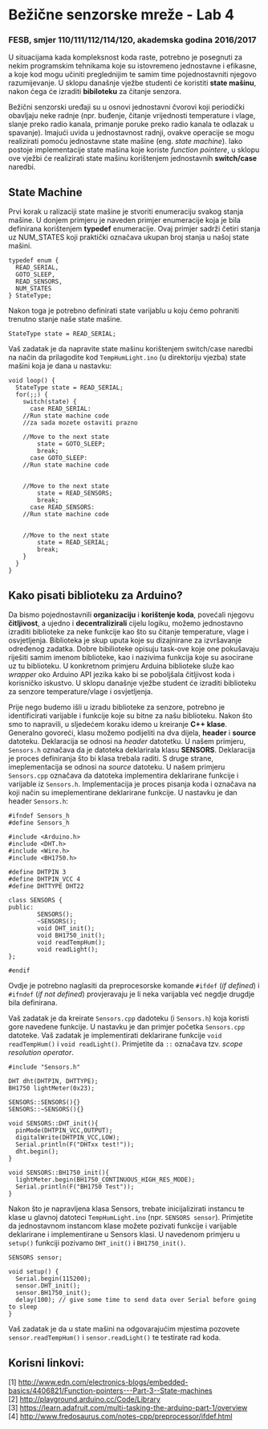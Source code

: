 # Bežične senzorske mreže - Lab 4

### FESB, smjer 110/111/112/114/120, akademska godina 2016/2017

U situacijama kada kompleksnost koda raste, potrebno je posegnuti za nekim programskim tehnikama koje su istovremeno jednostavne i efikasne, a koje kod mogu učiniti preglednijim te samim time pojednostavniti njegovo razumijevanje. U sklopu današnje vježbe studenti će koristiti **state mašinu**, nakon ćega će izraditi **bibiloteku** za čitanje senzora.

Bežični senzorski uređaji su u osnovi jednostavni čvorovi koji periodički obavljaju neke radnje (npr. buđenje, čitanje vrijednosti temperature i vlage, slanje preko radio kanala, primanje poruke preko radio kanala te odlazak u spavanje). Imajući uvida u jednostavnost radnji, ovakve operacije se mogu realizirati pomoću jednostavne state mašine (eng. *state machine*). Iako postoje implementacije state mašina koje koriste *function pointere*, u sklopu ove vježbi će realizirati state mašinu korištenjem jednostavnih **switch/case** naredbi.

## State Machine

Prvi korak u ralizaciji state mašine je stvoriti enumeraciju svakog stanja mašine. U donjem primjeru je naveden primjer enumeracije koja je bila definirana korištenjem **typedef** enumeracije. Ovaj primjer sadrži četiri stanja uz NUM_STATES koji praktički označava ukupan broj stanja u našoj state mašini.

```arduino
typedef enum {
  READ_SERIAL,
  GOTO_SLEEP,
  READ_SENSORS,
  NUM_STATES
} StateType;
```

Nakon toga je potrebno definirati state varijablu u koju ćemo pohraniti trenutno stanje naše state mašine.

```arduino
StateType state = READ_SERIAL;
```

Vaš zadatak je da napravite state mašinu korištenjem switch/case naredbi na način da prilagodite kod ``TempHumLight.ino`` (u direktoriju vjezba) state mašini koja je dana u nastavku: 


```arduino
void loop() {
  StateType state = READ_SERIAL;
  for(;;) {
    switch(state) {
      case READ_SERIAL:
	//Run state machine code
	//za sada mozete ostaviti prazno

	//Move to the next state
        state = GOTO_SLEEP;
        break;
      case GOTO_SLEEP:
	//Run state machine code
	  
	
	//Move to the next state
        state = READ_SENSORS;
        break;
      case READ_SENSORS:
	//Run state machine code


	//Move to the next state
        state = READ_SERIAL;
        break;
    }
  }
}
```

## Kako pisati biblioteku za Arduino?

Da bismo pojednostavnili **organizaciju** i **korištenje koda**, povećali njegovu **čitljivost**, a ujedno i **decentralizirali** cijelu logiku, možemo jednostavno izraditi biblioteke za neke funkcije kao što su čitanje temperature, vlage i osvjetljenja. Biblioteka je skup uputa koje su dizajnirane za izvršavanje određenog zadatka. Dobre bibilioteke opisuju task-ove koje one pokušavaju riješiti samim imenom biblioteke, kao i nazivima funkcija koje su asocirane uz tu biblioteku. U konkretnom primjeru Arduina biblioteke služe kao *wrapper* oko Arduino API jezika kako bi se poboljšala čitljivost koda i korisničko iskustvo. U sklopu današnje vježbe student će izraditi biblioteku za senzore temperature/vlage i osvjetljenja.

Prije nego budemo išli u izradu biblioteke za senzore, potrebno je identificirati varijable i funkcije koje su bitne za našu biblioteku. Nakon što smo to napravili, u sljedećem koraku idemo u kreiranje **C++ klase**. Generalno govoreći, klasu možemo podijeliti na dva dijela, **header** i **source** datoteku. Deklaracija se odnosi na *header* datotetku. U našem primjeru, ``Sensors.h`` označava da je datoteka deklarirala klasu **SENSORS**. Deklaracija je proces definiranja što bi klasa trebala raditi. S druge strane, imeplementacija se odnosi na *source* datoteku. U našem primjeru ``Sensors.cpp`` označava da datoteka implementira deklarirane funkcije i varijable iz ``Sensors.h``. Implementacija je proces pisanja koda i označava na koji način su imeplementirane deklarirane funkcije. U nastavku je dan header ``Sensors.h``:

```arduino
#ifndef Sensors_h
#define Sensors_h

#include <Arduino.h>
#include <DHT.h>
#include <Wire.h>
#include <BH1750.h>

#define DHTPIN 3
#define DHTPIN_VCC 4
#define DHTTYPE DHT22

class SENSORS {
public:
        SENSORS();
        ~SENSORS();
        void DHT_init();
        void BH1750_init();
        void readTempHum();
        void readLight();
};

#endif
```

Ovdje je potrebno naglasiti da preprocesorske komande ``#ifdef`` (*if defined*) i ``#ifndef`` (*if not defined*) provjeravaju je li neka varijabla već negdje drugdje bila definirana. 

Vaš zadatak je da kreirate ``Sensors.cpp`` dadoteku (i ``Sensors.h``) koja koristi gore navedene funkcije. U nastavku je dan primjer početka ``Sensors.cpp`` datoteke. Vaš zadatak je implementirati deklarirane funkcije ``void readTempHum()`` i ``void readLight()``. Primjetite da ``::`` označava tzv. *scope resolution operator*.


```arduino
#include "Sensors.h"

DHT dht(DHTPIN, DHTTYPE);
BH1750 lightMeter(0x23);

SENSORS::SENSORS(){}
SENSORS::~SENSORS(){}

void SENSORS::DHT_init(){
  pinMode(DHTPIN_VCC,OUTPUT);
  digitalWrite(DHTPIN_VCC,LOW);
  Serial.println(F("DHTxx test!"));
  dht.begin();
}

void SENSORS::BH1750_init(){
  lightMeter.begin(BH1750_CONTINUOUS_HIGH_RES_MODE);
  Serial.println(F("BH1750 Test"));
}
```

Nakon što je napravljena klasa Sensors, trebate inicijalizirati instancu te klase u glavnoj datoteci ``TempHumLight.ino`` (npr. ``SENSORS sensor``). Primjetite da jednostavnom instancom klase možete pozivati funkcije i varijable deklarirane i implementirane u Sensors klasi. U navedenom primjeru u ``setup()`` funkciji pozivamo ``DHT_init()`` i ``BH1750_init()``.

```arduino
SENSORS sensor;

void setup() {
  Serial.begin(115200);
  sensor.DHT_init();
  sensor.BH1750_init();
  delay(100); // give some time to send data over Serial before going to sleep
}
```

Vaš zadatak je da u state mašini na odgovarajućim mjestima pozovete ``sensor.readTempHum()`` i ``sensor.readLight()`` te testirate rad koda.


## Korisni linkovi:

[1] http://www.edn.com/electronics-blogs/embedded-basics/4406821/Function-pointers---Part-3--State-machines  
[2] http://playground.arduino.cc/Code/Library  
[3] https://learn.adafruit.com/multi-tasking-the-arduino-part-1/overview  
[4] http://www.fredosaurus.com/notes-cpp/preprocessor/ifdef.html  

